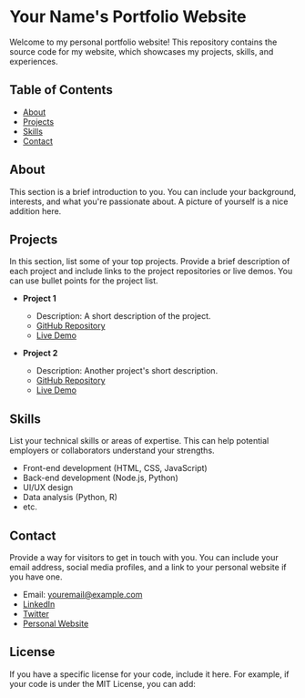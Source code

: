 # Your Name's Portfolio Website

Welcome to my personal portfolio website! This repository contains the source code for my website, which showcases my projects, skills, and experiences.

## Table of Contents

- [About](#about)
- [Projects](#projects)
- [Skills](#skills)
- [Contact](#contact)

## About

This section is a brief introduction to you. You can include your background, interests, and what you're passionate about. A picture of yourself is a nice addition here.

## Projects

In this section, list some of your top projects. Provide a brief description of each project and include links to the project repositories or live demos. You can use bullet points for the project list.

- **Project 1**
  - Description: A short description of the project.
  - [GitHub Repository](https://github.com/yourusername/project1)
  - [Live Demo](https://yourwebsite.com/project1-demo)
  
- **Project 2**
  - Description: Another project's short description.
  - [GitHub Repository](https://github.com/yourusername/project2)
  - [Live Demo](https://yourwebsite.com/project2-demo)

## Skills

List your technical skills or areas of expertise. This can help potential employers or collaborators understand your strengths.

- Front-end development (HTML, CSS, JavaScript)
- Back-end development (Node.js, Python)
- UI/UX design
- Data analysis (Python, R)
- etc.

## Contact

Provide a way for visitors to get in touch with you. You can include your email address, social media profiles, and a link to your personal website if you have one.

- Email: youremail@example.com
- [LinkedIn](https://www.linkedin.com/in/yourusername)
- [Twitter](https://twitter.com/yourusername)
- [Personal Website](https://yourwebsite.com)

## License

If you have a specific license for your code, include it here. For example, if your code is under the MIT License, you can add:

